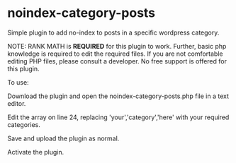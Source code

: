 # noindex-category-posts

Simple plugin to add no-index to posts in a specific wordpress category.

NOTE:  RANK MATH is **REQUIRED** for this plugin to work.  Further, basic php knowledge is required to edit the required files.  If you are not comfortable editing PHP files, please consult a developer.  No free support is offered for this plugin.

To use:

Download the plugin and open the noindex-category-posts.php file in a text editor.

Edit the array on line 24, replacing 'your','category','here' with your required categories.

Save and upload the plugin as normal.

Activate the plugin.
